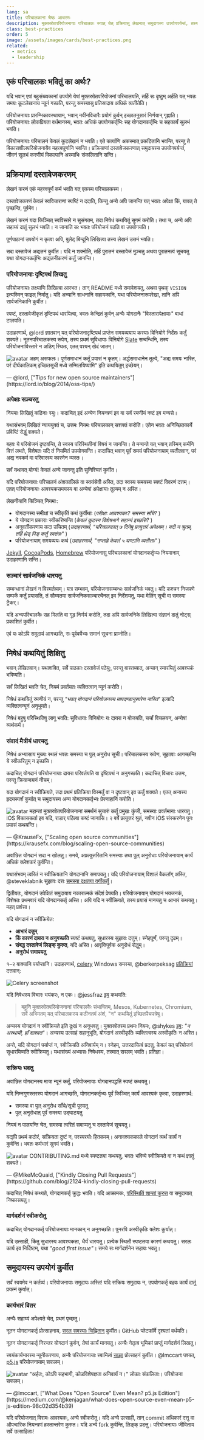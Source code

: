 ```yaml
---
lang: sa
title: परिचालकानां श्रेष्ठः आचरणः
description: मुक्तस्रोतपरियोजनायाः परिचालकः स्यात् चेत् प्रक्रियासु लेखनात् समुदायस्य उपयोगपर्यन्तं, तस्य जीवनं सुकरं भवति।
class: best-practices
order: 5
image: /assets/images/cards/best-practices.png
related:
  - metrics
  - leadership
---
```


## एकं परिचालकः भवितुं का अर्थः?

यदि भवान् एषां बहुसंख्यकानां उपयोगे येषां मुक्तस्रोतपरियोजनां परिचालयति, तर्हि सः दृष्टुम् अर्हति यत् भवतः समयः कूटलेखनाय न्यूनं गच्छति, परन्तु समस्यासु प्रतिसादाय अधिकं व्यतीतेति।

परियोजनायाः प्रारम्भिकावस्थायाम्, भवान् नवीनविचारैः प्रयोगं कुर्वन् इच्छातनुसारं निर्णयान् गृह्णाति। परियोजनायाः लोकप्रियता वर्धमानस्य, भवतः अधिकं उपयोगकर्तृभिः सह योगदानकर्तृभिः च सहकार्यं सुलभं भवति।

परियोजनायाः परिचालनं केवलं कूटलेखनं न भवति। एते कार्याणि अकस्मात् प्रकटितानि भवन्ति, परन्तु ते विकासशीलपरियोजनायैव महत्त्वपूर्णानि भवन्ति। प्रक्रियाणां दस्तावेजकरणात् समुदायस्य उपयोगपर्यन्तं, जीवनं सुलभं करणीयं विकल्पानि अस्माभिः संकलितानि सन्ति।  

## प्रक्रियाणां दस्तावेजकरणम्

लेखनं करणं एकं महत्त्वपूर्णं कर्म भवति यत् एकस्य परिचालकस्य।

दस्तावेजकरणं केवलं स्वविचाराणां स्पष्टिं न ददाति, किन्तु अन्ये अपि जानन्ति यत् भवतः अपेक्षा किं, यावत् ते पृच्छन्ति, पूर्वमेव।

लेखनं करणं यदा किञ्चित् स्वविस्तरे न सुसंगतम्, तदा निषेधं कथयितुं सुगमं करोति। तथा च, अन्ये अपि सहाय्यं दातुं सुलभं भवति। न जानाति कः भवतः परियोजनं पठति वा उपयोगयति।

पूर्णपाठानां उपयोगं न कृत्वा अपि, बुलेट् बिन्दूनि लिखित्वा तस्य लेखनं उत्तमं भवति।

सदा दस्तावेजं अद्यतनं कुर्वीत। यदि न शक्नोति, तर्हि पुरातनं दस्तावेजं मुञ्चतु अथवा पुरातनत्वं सूचयतु यथा योगदानकर्तृभिः अद्यतनीकरणं कर्तुं जानन्ति।

### परियोजनायाः दृष्टिपथं लिखतु

परियोजनायाः लक्ष्याणि लिखित्वा आरभत। तान् README मध्ये समावेशयतु, अथवा पृथक् `VISION` इत्यस्मिन् फाइल् निर्मातु। यदि अन्यानि साधनानि सहायकानि, यथा परियोजनारूपरेखा, तानि अपि सार्वजनिकानि कुर्वीत।

स्पष्टं, दस्तावेजीकृतं दृष्टिपथं धारयित्वा, भवतः केन्द्रितं कुर्वन् अन्यैः योगदानैः "विस्तारापेक्षायाः" बाधां टालयति।

उदाहरणार्थ, @lord ज्ञातवान् यत् परियोजनादृष्टिपथं प्राप्तेन समयव्ययाय कस्याः विनियोगे निर्देशः कर्तुं शक्यते। नूतनपरिचालकस्य रूपेण, तस्य प्रथमं सुविधायाः विनियोगे [Slate](https://github.com/lord/slate) सम्बन्धिनि, तस्य परियोजनाविस्तारे न अडिग् स्थितः, एतत् पश्यन् खेदं जातम्।  

<aside markdown="1" class="pquote">
  <img src="https://avatars.githubusercontent.com/lord?s=180" class="pquote-avatar" alt="avatar">
  अहम् असफलः। पूर्णसमाधानं कर्तुं प्रयासं न कृतम्। अर्द्धसमाधानेन तुल्ये, "अद्य समयः नास्ति, परं दीर्घकालिकम् इच्छितसूची मध्ये सम्मिलयिष्यामि" इति कथयितुम् इच्छेयम्।
  <p markdown="1" class="pquote-credit">
— @lord, ["Tips for new open source maintainers"](https://lord.io/blog/2014/oss-tips/)
  </p>
</aside>

### अपेक्षाः सञ्चरतु

नियमाः लिखितुं कठिनाः स्युः। कदाचित् इदं अन्येण नियन्त्रणं इव वा सर्वं रमणीयं नष्टं इव मन्यसे।

यथासंभवम् लिखितं न्याययुक्तं च, उत्तमः नियमः परिचालकान् सशक्तं करोति। एतेन भवतः अनिच्छितकार्ये प्रविष्टिं रोद्धुं शक्यते।

बहवः ये परियोजनं दृष्टवन्ति, ते स्वस्य परिस्थितीनां विषयं न जानन्ति। ते मन्यन्ते यत् भवान् तस्मिन् कर्मणि वित्तं लभते, विशेषतः यदि तं नियमितं उपयोगयन्ति। कदाचित् भवान् पूर्वं समयं परियोजनायाम् व्यतीतवान्, परं अद्य नवकर्म वा परिवारस्य कारणेन व्यस्तः।

सर्वं यथावत् योग्यं! केवलं अन्ये जानन्तु इति सुनिश्चितं कुर्वीत।

यदि परियोजनायाः परिचालनं अंशकालिकं वा स्वयंसेवी अस्ति, तदा स्वस्य समयस्य स्पष्टं विवरणं दत्तम्। एतत् परियोजनायाः आवश्यकसमयस्य वा अन्येषां अपेक्षायाः तुल्यम् न अस्ति।

लेखनीयानि किञ्चित् नियमाः:

* योगदानस्य समीक्षां च स्वीकृतिं कथं कुर्वीथाः (_परीक्षाः आवश्यकाः? समस्या साँचे?_ )  
* ये योगदान प्रकाराः स्वीकरिष्यन्ति (_केवलं कूटस्य विशेषभागे सहाय्यं इच्छसि?_ )  
* अनुवर्तीकरणाय कदा उचितम् (_उदाहरणार्थ, "परिचालकात् ७ दिनेषु प्रत्युत्तरं अपेक्ष्यम्। यदी न श्रुतम्, तर्हि थ्रेड् पिङ् कर्तुं स्वतंत्रः"_ )  
* परियोजनायाम् समयव्ययः कथं (_उदाहरणार्थ, "सप्ताहे केवलं ५ घण्टानि व्यतीताः"_ )

[Jekyll](https://github.com/jekyll/jekyll/tree/master/docs), [CocoaPods](https://github.com/CocoaPods/CocoaPods/wiki/Communication-&-Design-Rules), [Homebrew](https://github.com/Homebrew/brew/blob/bbed7246bc5c5b7acb8c1d427d10b43e090dfd39/docs/Maintainers-Avoiding-Burnout.md) परियोजनासु परिचालकानां योगदानकर्तृभ्यः नियमानाम् उदाहरणानि सन्ति।

### सञ्चारं सार्वजनिकं धारयतु

सम्बन्धानां लेखनं न विस्मर्तव्यम्। यत्र सम्भवम्, परियोजनासम्बन्धः सार्वजनिकं भवतु। यदि कश्चन निजपणे सम्पर्कं कर्तुं प्रयासति, तं सौम्यतया सार्वजनिकसञ्चारचैनल् इव निर्देशयतु, यथा मेलिंग् सूची वा समस्या ट्रैकर्।

यदि अन्यपरिचालकैः सह मिलति वा गूढ निर्णयं करोति, तदा अपि सार्वजनिके लिखित्वा संज्ञानं दातुं नोट्स् प्रकाशितं कुर्वीत।

एवं यः कोऽपि समुदायं आगच्छति, सः पूर्ववर्षेभ्यः समानं सूचना प्राप्नोति।

## निषेधं कथयितुं शिक्षितु

भवान् लेखितवान्। यथाशक्ति, सर्वे पाठकाः दस्तावेजं पठेयुः, परन्तु वास्तव्यात्, अन्यान् स्मारयितुं आवश्यकं भविष्यति।

सर्वं लिखितं भवति चेत्, नियमं प्रवर्तयतः व्यक्तित्वान् न्यूनं करोति।

निषेधं कथयितुं रमणीयं न, परन्तु _"भवत् योगदानं परियोजनस्य मापदण्डानुसारेण नास्ति"_ इत्यादि व्यक्तित्वन्यूनं अनुभूयते।

निषेधं बहुषु परिस्थितिषु लागू भवति: सुविधायाः विनियोगः यः दायरा न योजयति, चर्चां विचलयन्, अन्येषां व्यर्थकर्म।

### संवादं मैत्रीयं धारयतु

निषेधं अभ्यासाय मुख्यः स्थलं भवतः समस्या च पुल् अनुरोध सूची। परिचालकस्य रूपेण, सुझावाः आगच्छन्ति ये स्वीकरितुम् न इच्छसि।

कदाचित् योगदानं परियोजनायाः दायरा परिवर्तयति वा दृष्टिपथं न अनुगच्छति। कदाचित् विचारः उत्तमः, परन्तु क्रियान्वयनं नीचम्।

यदा योगदानं न स्वीक्रियते, तदा प्रथमं प्रतिक्रिया विस्मर्तुं वा न दृष्टवान् इव कर्तुं शक्यते। एतत् अन्यस्य हृदयस्पर्शं कुर्यात् च समुदायस्य अन्य योगदानकर्तृभ्यः प्रेरणाहानिं करोति।

<aside markdown="1" class="pquote">
  <img src="https://avatars.githubusercontent.com/krausefx?s=180" class="pquote-avatar" alt="avatar">
  महान्तां मुक्तस्रोतपरियोजनानां समर्थनं सुचारुं कर्तुं प्रमुखः कुंजी, समस्याः प्रवर्तमानाः धारयतु। iOS विकासकर्ता इव यदि, राडार् पठित्वा कष्टं जानासि। २ वर्षे प्रत्युत्तरं श्रुतं, नवीन iOS संस्करणेन पुनः प्रयासं कथयन्ति।
  <p markdown="1" class="pquote-credit">
— @KrauseFx, ["Scaling open source communities"](https://krausefx.com/blog/scaling-open-source-communities)
  </p>
</aside>

अवांछित योगदानं सदा न खोलतु। समये, अप्रत्युत्तरितानि समस्याः तथा पुल् अनुरोधाः परियोजनायाम् कार्यं अधिकं क्लेशकरं कुर्वन्ति।

यथासंभवम् त्वरितं न स्वीक्रियतानि योगदानानि समापयतु। यदि परियोजनायाम् विशालं बैकलॉग् अस्ति, @steveklabnik सुझावः दत्तः [समस्या दक्षतया वर्गीकर्तुं](https://words.steveklabnik.com/how-to-be-an-open-source-gardener)।

द्वितीयतः, योगदानं उपेक्षितं समुदायाय नकारात्मकं संदेशं प्रेषयति। परियोजनायाम् योगदानं भयजनकं, विशेषतः प्रथमवारं यदि योगदानकर्तृ अस्ति। अपि यदि न स्वीक्रियते, तस्य प्रयासं मानयतु च आभारं कथयतु। महत् प्रशंसा।

यदि योगदानं न स्वीक्रियेत:

* **आभारं दत्तुम्**  
* **किं कारणं दायरा न अनुगच्छति** स्पष्टं कथयतु, सुधारस्य सुझावः दत्तुम्। स्नेहपूर्णं, परन्तु दृढम्।  
* **संबद्ध दस्तावेजं लिङ्क् कुरुत**, यदि अस्ति। आवृत्तिपूर्वक अनुरोधं रोद्धुम्।  
* **अनुरोधं समापयतु**  

१–२ वाक्यानि पर्याप्तानि। उदाहरणार्थ, [celery](https://github.com/celery/celery/) Windows समस्या, @berkerpeksag [प्रतिक्रियां](https://github.com/celery/celery/issues/3383) दत्तवान्:

![Celery screenshot](/assets/images/best-practices/celery.png)

यदि निषेधस्य विचारः भयंकरः, न एकः। @jessfraz [इव](https://blog.jessfraz.com/post/the-art-of-closing/) कथयति:

> बहूनि मुक्तस्रोतपरियोजनानां परिचालकैः संभाषितम्, Mesos, Kubernetes, Chromium, सर्वे अभिमतम् यत् परिचालकस्य कठीनतमं अंशं, "न" कथयितुं इच्छितपैचपत्रेषु।

अन्यस्य योगदानं न स्वीक्रियते इति दुःखं न अनुभवतु। मुक्तस्रोतस्य प्रथमः नियमः, @shykes [इव](https://twitter.com/solomonstre/status/715277134978113536): _"न अस्थायी, हाँ शाश्वत"_। अन्यस्य उत्साहं सहानुभूति, योगदानं अस्वीकृतिः व्यक्तित्वस्य अस्वीकृतिः न अस्ति।

अन्ते, यदि योगदानं पर्याप्तं न, स्वीक्रियति अनिवार्यम् न। स्नेहम्, उत्तरदायित्वं प्रदत्तु, केवलं यत् परियोजनं सुधारयिष्यति स्वीक्रियतु। यथासंख्यं अभ्यासः निषेधस्य, तस्मात् सरलम् भवति। प्रतिज्ञा।

### सक्रियः भवतु

अवांछित योगदानस्य मात्रा न्यूनं कर्तुं, परियोजनायाः योगदानपद्धतिं स्पष्टं कथयतु।

यदि निम्नगुणस्तरस्य योगदानं आगच्छति, योगदानकर्तृभ्यः पूर्वं किञ्चित् कार्यं आवश्यकं कृत्वा, उदाहरणार्थ:

* समस्या वा पुल् अनुरोध साँचे/सूची पूरयतु  
* पुल् अनुरोधात् पूर्वं समस्या उद्घाटयतु  

नियमं न पालयन्ति चेत्, समस्या त्वरितं समाप्यतु च दस्तावेजं सूचयतु।

यद्यपि प्रथमं कठोरं, सक्रियता दुष्टं न, परस्परयोः हितकरम्। अनावश्यककाले योगदानं व्यर्थं कार्यं न कुर्वन्ति। भवतः कर्मभारं सुगमं भवति।

<aside markdown="1" class="pquote">
  <img src="https://avatars.githubusercontent.com/mikemcquaid?s=180" class="pquote-avatar" alt="avatar">
  CONTRIBUTING.md मध्ये स्पष्टतया कथयतु, भवतः भविष्ये स्वीक्रियते वा न कथं ज्ञातुं शक्यते।
  <p markdown="1" class="pquote-credit">
— @MikeMcQuaid, ["Kindly Closing Pull Requests"](https://github.com/blog/2124-kindly-closing-pull-requests)
  </p>
</aside>

कदाचित् निषेधं कथ्यते, योगदानकर्तृ क्रुद्धः भवति। यदि आक्रामकः, [परिस्थितिं शान्तां कुरुत](https://github.com/jonschlinkert/maintainers-guide-to-staying-positive#action-items) वा समुदायात् निष्कासयतु।

### मार्गदर्शनं स्वीकरोतु

कदाचित् योगदानकर्तृ परियोजनायाः मानकान् न अनुगच्छति। पुनरपि अस्वीकृतिः क्लेशः कुर्यात्।

यदि उत्साही, किंतु सुधारस्य आवश्यकता, धैर्यं धारयतु। प्रत्येक स्थितौ स्पष्टतया कारणं कथयतु। सरलः कार्य इव निर्दिष्टम्, यथा _"good first issue"_। समये सः मार्गदर्शनेन सहायः भवतु।  

## समुदायस्य उपयोगं कुर्वीत

सर्वं स्वयमेव न कर्तव्यं। परियोजनायाः समुदायः अस्ति! यदि सक्रियः समुदायः न, उपयोगकर्तृ बहवः कार्यं दातुं प्रयत्नं कुर्यात्।

### कार्यभारं वितर

अन्यैः सहाय्यं अपेक्ष्यते चेत्, प्रथमं पृच्छतु।

नूतन योगदानकर्तृ प्रोत्साहनाय, [सरल समस्याः चिह्नितान्](https://help.github.com/en/articles/helping-new-contributors-find-your-project-with-labels) कुर्वीत। GitHub प्लेटफॉर्मे दृश्यतां वर्धयति।

नूतन योगदानकर्तृ निरन्तर योगदानं कुर्वन्, तेषां कार्यं मानयतु। अन्यैः नेतृत्व भूमिकां प्राप्तुं मार्गदर्शनं लिखतु।  

स्वयंकार्यभारस्य न्यूनीकरणाय, अन्यैः परियोजनायाः स्वामित्वं [साझा](../building-community/#share-ownership-of-your-project) प्रोत्साहनं कुर्वीत। @lmccart पश्यत्, [p5.js](https://github.com/processing/p5.js) परियोजनायाम् सफलम्।

<aside markdown="1" class="pquote">
  <img src="https://avatars.githubusercontent.com/lmccart?s=180" class="pquote-avatar" alt="avatar">
  "अर्हतः, कोऽपि सहभागी, कोडविशेषज्ञता अनिवार्यं न।" लोकाः संकलिताः। परियोजना सफलम्।
  <p markdown="1" class="pquote-credit">
—  @lmccart, ["What Does "Open Source" Even Mean? p5.js Edition"](https://medium.com/@kenjagan/what-does-open-source-even-mean-p5-js-edition-98c02d354b39)
  </p>
</aside>

यदि परियोजनात् विरामः आवश्यकः, अन्ये स्वीकरोतु। यदि अन्ये उत्साही, तान् commit अधिकारं दत्तु वा औपचारिक नियन्त्रणं हस्तान्तरेण कुरुत। यदि अन्ये fork कुर्वन्ति, लिङ्क् प्रदत्तु। परियोजनायाः जीविताय सर्वे उत्साहिताः!  
